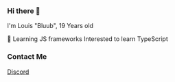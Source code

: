 ### Hi there 👋

I'm Louis "Bluub",
19 Years old

🧠 Learning JS frameworks
Interested to learn TypeScript

### Contact Me

[Discord](https://discordapp.com/users/140917356980338688)
